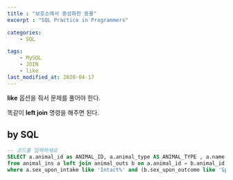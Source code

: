 ```yaml
---
title : "보호소에서 중성화한 동물"
excerpt : "SQL Practice in Programmers"

categories:
    - SQL

tags:
    - MySQL
    - JOIN
    - like
last_modified_at: 2020-04-17
---
```


**like** 옵션을 줘서 문제를 풀어야 한다.

똑같이 **left join** 명령을 해주면 된다.  

## by SQL

```sql
-- 코드를 입력하세요
SELECT a.animal_id as ANIMAL_ID, a.animal_type AS ANIMAL_TYPE , a.name as NAME
from animal_ins a left join animal_outs b on a.animal_id = b.animal_id
where a.sex_upon_intake like 'Intact%' and (b.sex_upon_outcome like 'Spayed%' or b.sex_upon_outcome like 'Neutered%')
```